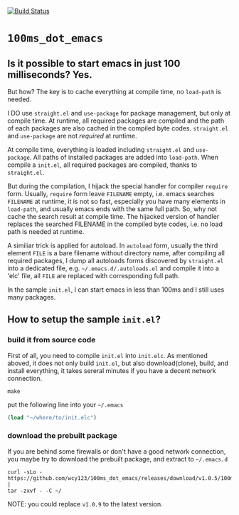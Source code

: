 [![Build Status](https://travis-ci.org/wcy123/100ms_dot_emacs.svg?branch=master)](https://travis-ci.org/wcy123/100ms_dot_emacs)
# `100ms_dot_emacs`

## Is it possible to start emacs in just 100 milliseconds? Yes.

But how? The key is to cache everything at compile time, no `load-path` is
needed.

I DO use `straight.el` and `use-package` for package management, but
only at compile time. At runtime, all required packages are compiled
and the path of each packages are also cached in the compiled byte
codes. `straight.el` and `use-package` are not _required_ at runtime.


At compile time, everything is loaded including `straight.el` and
`use-package`. All paths of installed packages are added into
`load-path`. When compile a `init.el`, all required packages are
compiled, thanks to `straight.el`.

But during the compilation, I hijack the special handler for compiler
`require` form. Usually, `require` form leave `FILENAME` empty,
i.e. emacs searches `FILENAME` at runtime, it is not so fast,
especially you have many elements in `load-path`, and usually emacs
ends with the same full path. So, why not cache the search result at
compile time. The hijacked version of handler replaces the searched
FILENAME in the compiled byte codes, i.e. no load path is needed at
runtime.

A similiar trick is applied for autoload. In `autoload` form, usually
the third element `FILE` is a bare filename without directory name,
after compiling all required packages, I dump all autoloads forms
discovered by `straight.el` into a dedicated file,
e.g. `~/.emacs.d/.autoloads.el` and compile it into a 'elc' file, all
`FILE` are replaced with corresponding full path.

In the sample `init.el`, I can start emacs in less than 100ms and I
still uses many packages.

## How to setup the sample `init.el`?

### build it from source code

First of all, you need to compile `init.el` into `init.elc`. As mentioned
aboved, it does not only build `init.el`, but also download(clone), build, 
and install everything, it takes sereral minutes if you have a decent network 
connection.

```
make
```

put the following line into your `~/.emacs`

```el
(load "~/where/to/init.elc")
```

### download the prebuilt package

If you are behind some firewalls or don't have a good network connection, 
you maybe try to download the prebuilt package, and extract to `~/.emacs.d`


```
curl -sLo - https://github.com/wcy123/100ms_dot_emacs/releases/download/v1.0.5/100ms_dot_emacs.emacs.d.v1.0.9.tar.gz |
tar -zxvf - -C ~/
```

NOTE: you could replace `v1.0.9` to the latest version.

